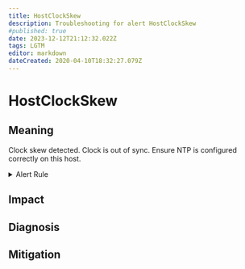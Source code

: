 ```yaml
---
title: HostClockSkew
description: Troubleshooting for alert HostClockSkew
#published: true
date: 2023-12-12T21:12:32.022Z
tags: LGTM
editor: markdown
dateCreated: 2020-04-10T18:32:27.079Z
---
```


# HostClockSkew

## Meaning
[//]: # "Short paragraph that explains what the alert means"
Clock skew detected. Clock is out of sync. Ensure NTP is configured correctly on this host.

<details>
  <summary>Alert Rule</summary>

  ```yaml
alert: HostClockSkew
expr: ((node_timex_offset_seconds > 0.05 and deriv(node_timex_offset_seconds[5m]) >= 0) or (node_timex_offset_seconds < -0.05 and deriv(node_timex_offset_seconds[5m]) <= 0)) * on(instance) group_left (nodename) node_uname_info{nodename=~".+"}
for: 10m
labels:
    severity: warning
annotations:
    summary: Host clock skew (instance {{ $labels.instance }})
    description: |-
        Clock skew detected. Clock is out of sync. Ensure NTP is configured correctly on this host.
          VALUE = {{ $value }}
          LABELS = {{ $labels }}
    runbook: https://github.com/srerun/prometheus-alerts/content/runbooks/HostClockSkew

  ```
</details>


## Impact
[//]: # "What could / will happen if the alert is not addressed"



## Diagnosis
[//]: # "Steps to take to identify the cause of the problem"



## Mitigation
[//]: # "The steps necessary to resolve the alert"
